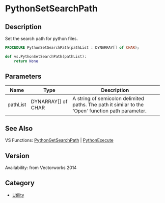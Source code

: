 # PythonSetSearchPath

## Description
Set the search path for python files.

```pascal
PROCEDURE PythonSetSearchPath(pathList : DYNARRAY[] of CHAR);
```

```python
def vs.PythonSetSearchPath(pathList):
    return None
```

## Parameters
|Name|Type|Description|
|---|---|---|
|pathList|DYNARRAY[] of CHAR|A string of semicolon delimited paths. The path it similar to the 'Open' function path parameter.|

## See Also
VS Functions:
[PythonGetSearchPath](PythonGetSearchPath.md) 
| [PythonExecute](PythonExecute.md)

## Version
Availability: from Vectorworks 2014

## Category
* [Utility](../Categories/Utility.md)
